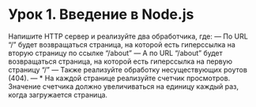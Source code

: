 # Урок 1. Введение в Node.js
Напишите HTTP сервер и реализуйте два обработчика, где:
  — По URL “/” будет возвращаться страница, на которой есть гиперссылка на вторую страницу по ссылке “/about”
  — А по URL “/about” будет возвращаться страница, на которой есть гиперссылка на первую страницу “/”
  — Также реализуйте обработку несуществующих роутов (404).
  — * На каждой странице реализуйте счетчик просмотров. Значение счетчика должно увеличиваться на единицу каждый раз, когда загружается страница.
